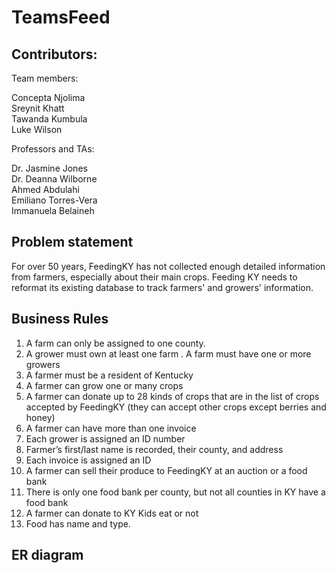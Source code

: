 # TeamsFeed

## Contributors:  

Team members:  

Concepta Njolima  
Sreynit Khatt  
Tawanda Kumbula  
Luke Wilson  

Professors and TAs:

Dr. Jasmine Jones  
Dr. Deanna Wilborne  
Ahmed Abdulahi  
Emiliano Torres-Vera  
Immanuela Belaineh  

## Problem statement  
For over 50 years, FeedingKY has not collected enough detailed information from farmers, especially about their main crops. Feeding KY needs to reformat its existing database to track farmers' and growers' information.  

## Business Rules 
1. A farm can only be assigned to one county. 
2. A grower must own at least one farm . A farm must have one or more growers
3. A farmer must be a resident of Kentucky
4. A farmer can grow one or many crops
5. A farmer can donate up to 28 kinds of crops that are in the list of crops accepted by FeedingKY (they can accept other crops except berries and honey)
6. A farmer can have more than one invoice
7. Each grower is assigned an ID number 
8. Farmer’s first/last name is recorded, their county, and address
9. Each invoice is assigned an ID
10. A farmer can sell their produce to FeedingKY at an auction or a food bank
11. There is only one food bank per county, but not all counties in KY have a food bank
12. A farmer can donate to KY Kids eat or not
13. Food has name and type.

## ER diagram

